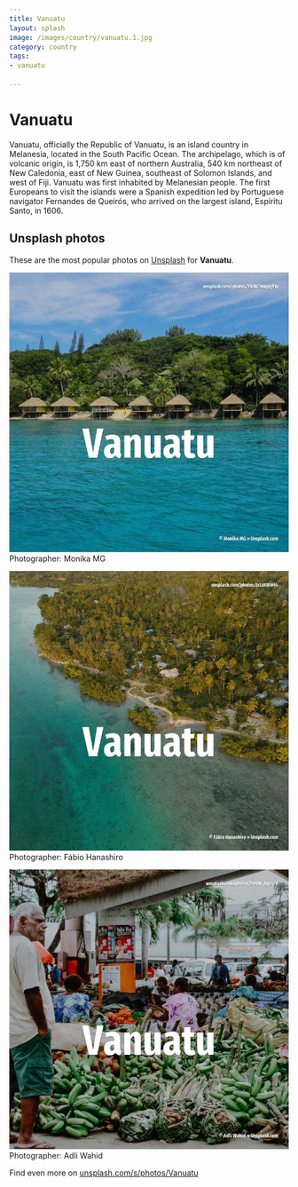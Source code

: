 ```yaml
---
title: Vanuatu
layout: splash
image: /images/country/vanuatu.1.jpg
category: country
tags:
- vanuatu

---
```

# Vanuatu

Vanuatu, officially the Republic of Vanuatu, is an island country in Melanesia, located in the  South Pacific Ocean. The archipelago, which is of volcanic origin, is 1,750 km  east of northern Australia, 540 km   northeast of New Caledonia, east of New Guinea, southeast of Solomon Islands, and west of Fiji.  Vanuatu was first inhabited by Melanesian people. The first Europeans to visit the islands were a Spanish expedition led by Portuguese navigator  Fernandes de Queirós, who arrived on the largest island, Espíritu Santo, in 1606. 

 
## Unsplash photos
These are the most popular photos on [Unsplash](https://unsplash.com) for **Vanuatu**.
 
![Vanuatu](/images/country/vanuatu.1.jpg)
Photographer:  Monika MG
 
![Vanuatu](/images/country/vanuatu.2.jpg)
Photographer:  Fábio Hanashiro
 
![Vanuatu](/images/country/vanuatu.3.jpg)
Photographer:  Adli Wahid
 
Find even more on [unsplash.com/s/photos/Vanuatu](https://unsplash.com/s/photos/Vanuatu)
 

